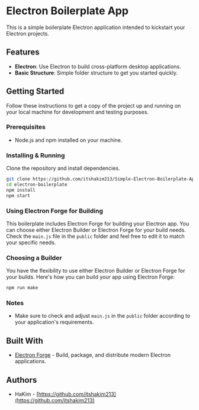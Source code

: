 # Electron Boilerplate App

This is a simple boilerplate Electron application intended to kickstart your Electron projects.

## Features

- **Electron**: Use Electron to build cross-platform desktop applications.
- **Basic Structure**: Simple folder structure to get you started quickly.

## Getting Started

Follow these instructions to get a copy of the project up and running on your local machine for development and testing purposes.

### Prerequisites

- Node.js and npm installed on your machine.

### Installing & Running

Clone the repository and install dependencies.

```bash
git clone https://github.com/itshakim213/Simple-Electron-Boilerplate-App.git
cd electron-boilerplate
npm install
npm start
```

### Using Electron Forge for Building

This boilerplate includes Electron Forge for building your Electron app. You can choose either Electron Builder or Electron Forge for your build needs. Check the `main.js` file in the `public` folder and feel free to edit it to match your specific needs.

### Choosing a Builder

You have the flexibility to use either Electron Builder or Electron Forge for your builds. Here's how you can build your app using Electron Forge:

```bash
npm run make
```

### Notes

- Make sure to check and adjust `main.js` in the `public` folder according to your application's requirements.

## Built With

- [Electron Forge](https://www.electronforge.io/) - Build, package, and distribute modern Electron applications.


## Authors

- HaKim - [https://github.com/itshakim213](https://github.com/itshakim213)
